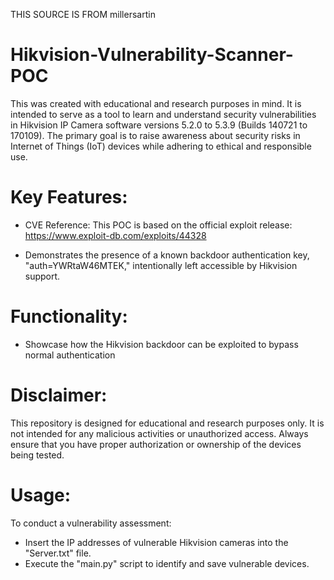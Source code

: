 THIS SOURCE IS FROM millersartin

# Hikvision-Vulnerability-Scanner-POC



This was created with educational and research purposes in mind. It is intended to serve as a tool to learn and understand security vulnerabilities in Hikvision IP Camera software versions 5.2.0 to 5.3.9 (Builds 140721 to 170109). The primary goal is to raise awareness about security risks in Internet of Things (IoT) devices while adhering to ethical and responsible use.

# Key Features:

   - CVE Reference: This POC is based on the official exploit release: https://www.exploit-db.com/exploits/44328
     
   - Demonstrates the presence of a known backdoor authentication key, "auth=YWRtaW46MTEK," intentionally left accessible by Hikvision support.

# Functionality:

- Showcase how the Hikvision backdoor can be exploited to bypass normal authentication

# Disclaimer:

This repository is designed for educational and research purposes only. It is not intended for any malicious activities or unauthorized access. Always ensure that you have proper authorization or ownership of the devices being tested.

# Usage:

To conduct a vulnerability assessment:

- Insert the IP addresses of vulnerable Hikvision cameras into the "Server.txt" file.
- Execute the "main.py" script to identify and save vulnerable devices.

  
